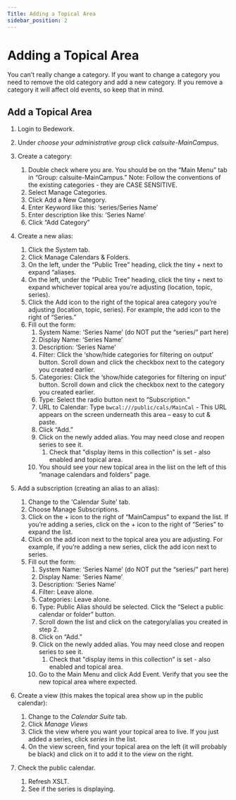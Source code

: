 ```yaml
---
Title: Adding a Topical Area
sidebar_position: 2
---
```


# Adding a Topical Area

You can’t really change a category. If you want to change a category you need to remove the old category and add a new category. If you remove a category it will affect old events, so keep that in mind.

## Add a Topical Area

1. Login to Bedework.
1. Under _choose your administrative group_ click _calsuite-MainCampus_.
1. Create a category:
    1. Double check where you are. You should be on the “Main Menu” tab in “Group: calsuite-MainCampus.” Note: Follow the conventions of the existing categories - they are CASE SENSITIVE.
    1. Select Manage Categories.
    1. Click Add a New Category.
    1. Enter Keyword like this:  ‘series/Series Name’
    1. Enter description like this: ‘Series Name’
    1. Click “Add Category”

1. Create a new alias:
    1. Click the System tab.
    1. Click Manage Calendars & Folders.
    1. On the left, under the “Public Tree” heading, click the tiny + next to expand “aliases.
    1. On the left, under the “Public Tree” heading, click the tiny + next to expand whichever topical area you’re adjusting (location, topic, series).
    1. Click the Add icon to the right of the topical area category you’re adjusting (location, topic, series). For example, the add icon to the right of “Series.”
    1. Fill out the form:
       1. System Name: ‘Series Name’ (do NOT put the “series/” part here)
       1. Display Name: ‘Series Name’
       1. Description: ‘Series Name’
       1. Filter: Click the ‘show/hide categories for filtering on output’ button. Scroll down and click the checkbox next to the category you created earlier.
       1. Categories: Click the ‘show/hide categories for filtering on input’ button. Scroll down and click the checkbox next to the category you created earlier.
       1. Type: Select the radio button next to “Subscription.”
       1. URL to Calendar: Type `bwcal:///public/cals/MainCal` - This URL appears on the screen underneath this area – easy to cut & paste.
       1. Click “Add.”
       2. Click on the newly added alias. You may need close and reopen series to see it.
          1.  Check that "display items in this collection" is set - also enabled and topical area.
       3. You should see your new topical area in the list on the left of this “manage calendars and folders” page.

2. Add a subscription (creating an alias to an alias):
    1. Change to the 'Calendar Suite' tab.
    2. Choose Manage Subscriptions.
    3. Click on the + icon to the right of “MainCampus” to expand the list. If you’re adding a series, click on the + icon to the right of “Series” to expand the list.
    4. Click on the add icon next to the topical area you are adjusting. For example, if you’re adding a new series, click the add icon next to series.
    5. Fill out the form:
       1. System Name: ‘Series Name’ (do NOT put the “series/” part here)
       2. Display Name: ‘Series Name’
       3. Description: ‘Series Name’
       4. Filter: Leave alone.
       5. Categories: Leave alone.
       6. Type: Public Alias should be selected. Click the “Select a public calendar or folder” button.
       7. Scroll down the list and click on the category/alias you created in step 2.
       8. Click on “Add.”
       9. Click on the newly added alias. You may need close and reopen series to see it.
          1. Check that "display items in this collection" is set - also enabled and topical area.
       10. Go to the Main Menu and click Add Event. Verify that you see the new topical area where expected.

3. Create a view (this makes the topical area show up in the public calendar):
    1. Change to the _Calendar Suite_ tab.
    2. Click _Manage Views_
    3. Click the view where you want your topical area to live. If you just added a series, click _series_ in the list.
    4. On the view screen, find your topical area on the left (it will probably be black) and click on it to add it to the view on the right.

4. Check the public calendar.
    1. Refresh XSLT.
    2. See if the series is displaying.
